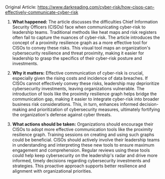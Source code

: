 Original Article: https://www.darkreading.com/cyber-risk/how-cisos-can-effectively-communicate-cyber-risk

1) **What happened:**
The article discusses the difficulties Chief Information Security Officers (CISOs) face when communicating cyber-risk to leadership teams. Traditional methods like heat maps and risk registers often fail to capture the nuances of cyber-risk. The article introduces the concept of a proximity resilience graph as a more effective tool for CISOs to convey these risks. This visual tool maps an organization's cybersecurity resilience and threat proximity, making it easier for leadership to grasp the specifics of their cyber-risk posture and investments.

2) **Why it matters:**
Effective communication of cyber-risk is crucial, especially given the rising costs and incidence of data breaches. If CISOs cannot effectively convey these risks, leadership may deprioritize cybersecurity investments, leaving organizations vulnerable. The introduction of tools like the proximity resilience graph helps bridge the communication gap, making it easier to integrate cyber-risk into broader business risk considerations. This, in turn, enhances informed decision-making and prioritization of cybersecurity measures, ultimately fortifying the organization's defense against cyber threats.

3) **What actions should be taken:**
Organizations should encourage their CISOs to adopt more effective communication tools like the proximity resilience graph. Training sessions on creating and using such graphs could be beneficial. CISOs should actively involve their leadership teams in understanding and interpreting these new tools to ensure maximum engagement and comprehension. Regular reviews using these tools could help keep cybersecurity on the leadership's radar and drive more informed, timely decisions regarding cybersecurity investments and strategies. This proactive approach supports better resilience and alignment with organizational priorities.